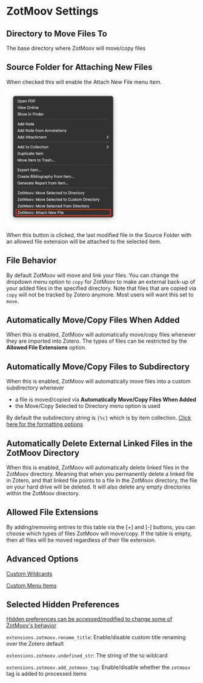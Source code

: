 # ZotMoov Settings

## Directory to Move Files To

The base directory where ZotMoov will move/copy files

## Source Folder for Attaching New Files

When checked this will enable the Attach New File menu item.

<img src="res/Image3.png" width="300"/>

When this button is clicked, the last modified file in the Source Folder with an allowed file extension will be attached to the selected item.

## File Behavior

By default ZotMoov will move and link your files. You can change the dropdown menu option to ```copy``` for ZotMoov to make an external back-up of your added files in the specified directory. Note that files that are copied via ```copy``` will not be tracked by Zotero anymore. Most users will want this set to ```move```.

## Automatically Move/Copy Files When Added

When this is enabled, ZotMoov will automatically move/copy files whenever they are imported into Zotero. The types of files can be restricted by the **Allowed File Extensions** option.

## Automatically Move/Copy Files to Subdirectory

When this is enabled, ZotMoov will automatically move files into a custom subdirectory whenever
- a file is moved/copied via **Automatically Move/Copy Files When Added**
- the Move/Copy Selected to Directory menu option is used

By default the subdirectory string is `{%c}` which is by item collection. [Click here for the formatting options](WILDCARD_INFO.md)

## Automatically Delete External Linked Files in the ZotMoov Directory

When this is enabled, ZotMoov will automatically delete linked files in the ZotMoov directory. Meaning that when you permanently delete a linked file in Zotero, and that linked file points to a file in the ZotMoov directory, the file on your hard drive will be deleted. It will also delete any empty directories within the ZotMoov directory.

## Allowed File Extensions

By adding/removing entries to this table via the [+] and [-] buttons, you can choose which types of files ZotMoov will move/copy. If the table is empty, then all files will be moved regardless of their file extension.

## Advanced Options

[Custom Wildcards](CUSTOM_WILDCARD_INFO.md)

[Custom Menu Items](CUSTOM_MENUITEM_INFO.md)

## Selected Hidden Preferences

[Hidden preferences can be accessed/modified to change some of ZotMoov's behavior](https://www.zotero.org/support/preferences/hidden_preferences)

```extensions.zotmoov.rename_title```: Enable/disable custom title renaming over the Zotero default

```extensions.zotmoov.undefined_str```: The string of the `%U` wildcard

```extensions.zotmoov.add_zotmoov_tag```: Enable/disable whether the ```zotmoov``` tag is added to processed items
